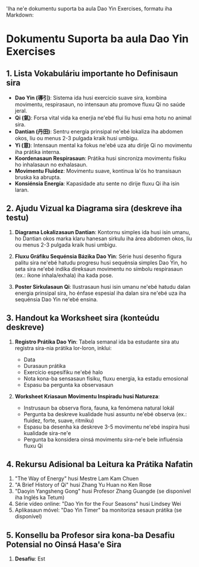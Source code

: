 'Iha ne'e dokumentu suporta ba aula Dao Yin Exercises, formatu iha Markdown:

# Dokumentu Suporta ba aula Dao Yin Exercises

## 1. Lista Vokabuláriu importante ho Definisaun sira

- **Dao Yin (導引)**: Sistema ida husi exercicio suave sira, kombina movimentu, respirasaun, no intensaun atu promove fluxu Qi no saúde jeral.
- **Qi (氣)**: Forsa vital vida ka enerjia ne'ebé flui liu husi ema hotu no animal sira.
- **Dantian (丹田)**: Sentru energía prinsipal ne'ebé lokaliza iha abdomen okos, liu ou menus 2-3 pulgada kraik husi umbigu.
- **Yi (意)**: Intensaun mental ka fokus ne'ebé uza atu dirije Qi no movimentu iha prátika interna.
- **Koordenasaun Respirasaun**: Prátika husi sincroniza movimentu físiku ho inhalasaun no exhalasaun.
- **Movimentu Fluidez**: Movimentu suave, kontinua la'ós ho transisaun bruska ka abrupta.
- **Konsiénsia Energía**: Kapasidade atu sente no dirije fluxu Qi iha isin laran.

## 2. Ajudu Vizual ka Diagrama sira (deskreve iha testu)

1. **Diagrama Lokalizasaun Dantian**: Kontornu simples ida husi isin umanu, ho Dantian okos marka klaru hanesan sirkulu iha área abdomen okos, liu ou menus 2-3 pulgada kraik husi umbigu.

2. **Fluxu Gráfiku Sequénsia Bázika Dao Yin**: Série husi desenho figura palitu sira ne'ebé hatudu progresu husi sequénsia simples Dao Yin, ho seta sira ne'ebé indika direksaun movimentu no símbolu respirasaun (ex.: íkone inhala/exhala) iha kada pose.

3. **Poster Sirkulasaun Qi**: Ilustrasaun husi isin umanu ne'ebé hatudu dalan energia prinsipal sira, ho énfase espesial iha dalan sira ne'ebé uza iha sequénsia Dao Yin ne'ebé ensina.

## 3. Handout ka Worksheet sira (konteúdu deskreve)

1. **Registro Prátika Dao Yin**: Tabela semanal ida ba estudante sira atu registra sira-nia prátika lor-loron, inklui:
   - Data
   - Durasaun prátika
   - Exercício espesífiku ne'ebé halo
   - Nota kona-ba sensasaun físiku, fluxu energia, ka estadu emosional
   - Espasu ba pergunta ka observasaun

2. **Worksheet Kriasaun Movimentu Inspiradu husi Natureza**:
   - Instrusaun ba observa flora, fauna, ka fenómena natural lokál
   - Pergunta ba deskreve kualidade husi assuntu ne'ebé observa (ex.: fluidez, forte, suave, ritmiku)
   - Espasu ba desenha ka deskreve 3-5 movimentu ne'ebé inspira husi kualidade sira-ne'e
   - Pergunta ba konsidera oinsá movimentu sira-ne'e bele influénsia fluxu Qi

## 4. Rekursu Adisional ba Leitura ka Prátika Nafatin

1. "The Way of Energy" husi Mestre Lam Kam Chuen
2. "A Brief History of Qi" husi Zhang Yu Huan no Ken Rose
3. "Daoyin Yangsheng Gong" husi Profesor Zhang Guangde (se disponível iha Inglés ka Tetum)
4. Série vídeo online: "Dao Yin for the Four Seasons" husi Lindsey Wei
5. Aplikasaun móvel: "Dao Yin Timer" ba monitoriza sesaun prátika (se disponível)

## 5. Konsellu ba Profesor sira kona-ba Desafiu Potensial no Oinsá Hasa'e Sira

1. **Desafiu**: Est